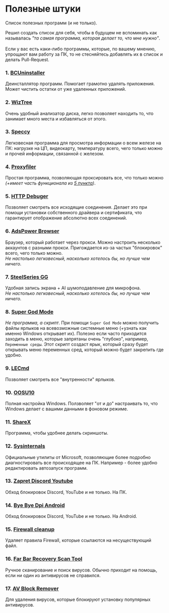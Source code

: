 # Полезные штуки
Список полезных программ (и не только).<br>

Решил создать список для себя, чтобы в будущем не вспоминать как называлась _"та самая программа, которая делает то, что мне нужно"_.<br><br>
Если у вас есть каки-либо программы, которые, по вашему мнению, упрощают вам работу за ПК, то не стесняйтесь добавлять их в список и делать Pull-Request.

### 1. [BCUninstaller](https://github.com/Klocman/Bulk-Crap-Uninstaller)
Деинсталлятор программ. Помогает грамотно удалять приложения. Может чистить остатки от уже удаленных приложений.

### 2. [WizTree](https://diskanalyzer.com/download)
Очень удобный анализатор диска, легко позволяет находить то, что занимает много места и избавляться от этого.

### 3. [Speccy](https://www.ccleaner.com/ru-ru/speccy/download)
Легковесная программа для просмотра информации о всем железе на ПК: нагрузке на ЦП, видеокарту, температуру всего, чего только можно и прочей информации, связанной с железом.

### 4. [Proxyfiler](https://www.proxifier.com/download)
Простая программа, позволяющая проксировать все, что только можно _(+имеет часть функционала из [5 пункта](#5-http-debuger))_.

### 5. [HTTP Debuger](https://www.httpdebugger.com)
Позволяет смотреть все исходящие соединения. Делает это при помощи установки собственного драйвера и сертификата, что гарантирует отображение абсолютно всех соединений.

### 6. [AdsPower Browser](https://www.adspower.com)
Браузер, который работает через прокси. Можно настроить несколько аккаунтов с разными прокси. Пригождается из-за частых "блокировок" всего, чего только можно.<br>
_Не настолько легковесный, насколько хотелось бы, но лучше чем ничего._

### 7. [SteelSeries GG](https://steelseries.com/gg)
Удобная запись экрана + AI шумоподавление для микрофона.<br>
_Не настолько легковесный, насколько хотелось бы, но лучше чем ничего._

### 8. [Super God Mode](https://github.com/ThioJoe/Windows-Super-God-Mode)
_Не программа, а скрипт_. При помощи `Super God Mode` можно получить файлы ярлыков на всевозможные системные меню (+узнать как именно Windows открывает их). Полезно если часто приходится заходить в меню, которые запрятаны очень "глубоко", например, `Переменные среды`. Этот скрипт создаст ярык, который сразу будет открывать меню переменных сред, который можно будет закрепить где удобно.<br>

### 9. [LECmd](https://github.com/EricZimmerman/LECmd)
Позволяет смотреть все "внутренности" ярлыков.

### 10. [OOSU10](https://www.oo-software.com/en/shutup10)
Полная настройка Windows. Ползволяет "от и до" настраивать то, что Windows делает с вашими данными в фоновом режиме.

### 11. [ShareX](https://getsharex.com)
Программа, чтобы удобнее делать скриншоты.

### 12. [Sysinternals](https://learn.microsoft.com/en-us/sysinternals/downloads)
Официальные утилиты от Microsoft, позволяющие более подробно диагностировать все происходящее на ПК. Например - более удобно редактировать автозапуск программ.

### 13. [Zapret Discord Youtube](https://github.com/Flowseal/zapret-discord-youtube)
Обход блокировок Discord, YouTube и не только. На ПК.

### 14. [Bye Bye Dpi Android](https://github.com/romanvht/ByeDPIAndroid)
Обход блокировок Discord, YouTube и не только. На Android.

### 15. [Firewall cleanup](https://github.com/PoKeRGT/windows-firewall-cleanup)
Удаляет правила Firewall, которые ссылаются на несуществующий файл.

### 16. [Far Bar Recovery Scan Tool](https://www.bleepingcomputer.com/download/farbar-recovery-scan-tool/)
Ручное сканирование и поиск вирусов. Обычно приходит на помощь, если ни один из антивирусов не справился.

### 17. [AV Block Remover](https://www.safezone.cc/resources/av-block-remover-avbr.224/)
Для удаления вирусов, которые блокируют установку популярных антивирусов.
